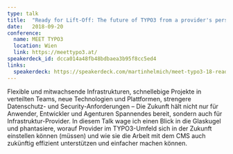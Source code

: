 ```yaml
---
type: talk
title:  "Ready for Lift-Off: The future of TYPO3 from a provider's perspective"
date:   2018-09-20
conference:
  name: MEET TYPO3
  location: Wien
  link: https://meettypo3.at/
speakerdeck_id: dcca014a48fb48bdbaea3b95f8cc5ed4
links:
  speakerdeck: https://speakerdeck.com/martinhelmich/meet-typo3-18-ready-for-lift-off
---
```


Flexible und mitwachsende Infrastrukturen, schnellebige Projekte in verteilten Teams, neue Technologien und Plattformen, strengere Datenschutz- und Security-Anforderungen – Die Zukunft hält nicht nur für Anwender, Entwickler und Agenturen Spannendes bereit, sondern auch für Infrastruktur-Provider. In diesem Talk wage ich einen Blick in die Glaskugel und phantasiere, worauf Provider im TYPO3-Umfeld sich in der Zukunft einstellen können (müssen) und wie sie die Arbeit mit dem CMS auch zukünftig effizient unterstützen und einfacher machen können.